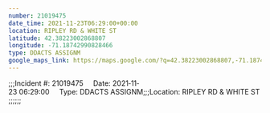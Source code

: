 ```yaml
---
number: 21019475
date_time: 2021-11-23T06:29:00+00:00
location: RIPLEY RD & WHITE ST
latitude: 42.38223002868807
longitude: -71.18742990828466
type: DDACTS ASSIGNM
google_maps_link: https://maps.google.com/?q=42.38223002868807,-71.18742990828466
---
```


;;;Incident #: 21019475     Date: 2021‐11‐23 06:29:00     Type: DDACTS ASSIGNM;;;Location: RIPLEY RD & WHITE ST;;;;;;

